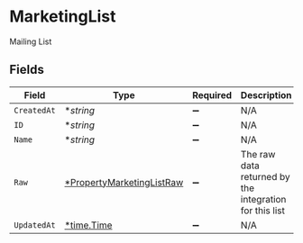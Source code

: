# MarketingList

Mailing List


## Fields

| Field                                                                        | Type                                                                         | Required                                                                     | Description                                                                  |
| ---------------------------------------------------------------------------- | ---------------------------------------------------------------------------- | ---------------------------------------------------------------------------- | ---------------------------------------------------------------------------- |
| `CreatedAt`                                                                  | **string*                                                                    | :heavy_minus_sign:                                                           | N/A                                                                          |
| `ID`                                                                         | **string*                                                                    | :heavy_minus_sign:                                                           | N/A                                                                          |
| `Name`                                                                       | **string*                                                                    | :heavy_minus_sign:                                                           | N/A                                                                          |
| `Raw`                                                                        | [*PropertyMarketingListRaw](../../models/shared/propertymarketinglistraw.md) | :heavy_minus_sign:                                                           | The raw data returned by the integration for this list                       |
| `UpdatedAt`                                                                  | [*time.Time](https://pkg.go.dev/time#Time)                                   | :heavy_minus_sign:                                                           | N/A                                                                          |